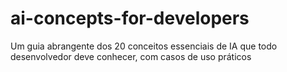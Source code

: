 # ai-concepts-for-developers
Um guia abrangente dos 20 conceitos essenciais de IA que todo desenvolvedor deve conhecer, com casos de uso práticos
